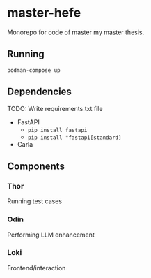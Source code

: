 # master-hefe

Monorepo for code of master my master thesis.

## Running

`podman-compose up`

## Dependencies

TODO: Write requirements.txt file

- FastAPI
  - `pip install fastapi`
  - `pip install "fastapi[standard]`
- Carla

## Components

### Thor

Running test cases

### Odin

Performing LLM enhancement

### Loki

Frontend/interaction
